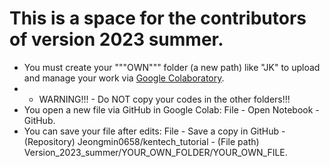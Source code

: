 # This is a space for the contributors of version 2023 summer.

- You must create your """OWN""" folder (a new path) like "JK" to upload and manage your work via [Google Colaboratory](https://colab.research.google.com).
- - WARNING!!! - Do NOT copy your codes in the other folders!!!
- You open a new file via GitHub in Google Colab: File - Open Notebook - GitHub.
- You can save your file after edits: File - Save a copy in GitHub - (Repository) Jeongmin0658/kentech_tutorial - (File path) Version_2023_summer/YOUR_OWN_FOLDER/YOUR_OWN_FILE.
